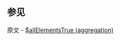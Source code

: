 ## 参见

原文 - [$allElementsTrue (aggregation)]( https://docs.mongodb.com/manual/reference/operator/aggregation/allElementsTrue/ )

